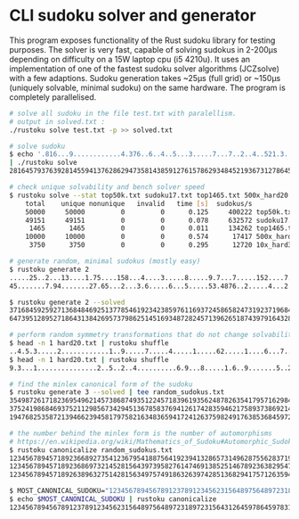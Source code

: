 # CLI sudoku solver and generator

This program exposes functionality of the Rust sudoku library for testing purposes.
The solver is very fast, capable of solving sudokus in 2-200μs depending on difficulty on a 15W laptop cpu (i5 4210u).
It uses an implementation of one of the fastest sudoku solver algorithms (JCZsolve) with a few adaptions.
Sudoku generation takes ~25μs (full grid) or ~150μs (uniquely solvable, minimal sudoku) on the same hardware.
The program is completely parallelised.

```bash
# solve all sudoku in the file test.txt with paralellism.
# output in solved.txt :
./rustoku solve test.txt -p >> solved.txt

```

```bash
# solve sudoku
$ echo '.816...9............4.376..6..4..5...3.....7...7..2..4..521.3............7...481.' \
| ./rustoku solve
281645793763928145594137628629473581438591276157862934845219367312786459976354812

# check unique solvability and bench solver speed
$ rustoku solve --stat top50k.txt sudoku17.txt top1465.txt 500x_hard20.txt 10x_hard375.txt
    total    unique nonunique   invalid   time [s]  sudokus/s
    50000     50000         0         0      0.125     400222 top50k.txt
    49151     49151         0         0      0.078     632572 sudoku17.txt
     1465      1465         0         0      0.011     134262 top1465.txt
    10000     10000         0         0      0.574      17417 500x_hard20.txt
     3750      3750         0         0      0.295      12720 10x_hard375.txt

# generate random, minimal sudokus (mostly easy)
$ rustoku generate 2
.....25..2...13....1.75....158...4....3.....8.....9.7...7.....152....7.....4.8.3.
45.......7.94.......27.65...2...3.6.....6...5.....53.4876..2.....4...2.....9...1.

$ rustoku generate 2 --solved
371684592592713684846925137785461923423859761169372458658247319237196845914538276
647395128952718643138426957379862514516934872824571396265187439791643285483259761

# perform random symmetry transformations that do not change solvability or difficulty
$ head -n 1 hard20.txt | rustoku shuffle
..4.5.3.....2............1..9.....7.....4.....1.....62.....1....6...7.....3...4.5
$ head -n 1 hard20.txt | rustoku shuffle
9.3...1...............2..5..2..4..........6.9...8.....1.6..9.......5..2.8......4.

# find the minlex canonical form of the sudoku
$ rustoku generate 3 --solved | tee random_sudokus.txt
354987261718236954962145738687493512245718396193562487826354179571629843439871625
375241986846937521129856734294513678583769412617428359462175893738692145951384267
194768253587213946623945817975821634836594172412637598249176385368459721751382469

# the number behind the minlex form is the number of automorphisms
# https://en.wikipedia.org/wiki/Mathematics_of_Sudoku#Automorphic_Sudokus
$ rustoku canonicalize random_sudokus.txt
123456789457189236689273541236795418875641923941328657314962875562837194798514362 1
123456789457189236869732145281564397395827614746913852514678923638295471972341568 1
123456789457189263896327514281563497574918632639742851368294175712635948945871326 1

$ MOST_CANONICAL_SUDOKU="123456789456789123789123456231564897564897231897231564312645978645978312978312645"
$ echo $MOST_CANONICAL_SUDOKU | rustoku canonicalize
123456789456789123789123456231564897564897231897231564312645978645978312978312645 648
```
